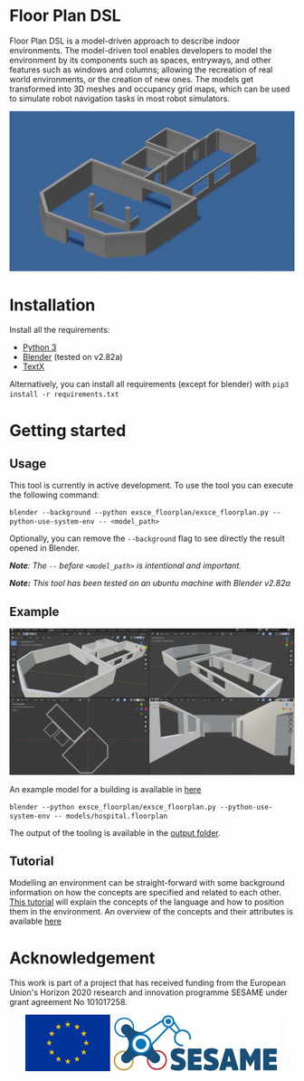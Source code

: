 # Floor Plan DSL

Floor Plan DSL is a model-driven approach to describe indoor environments. The model-driven tool enables developers to model the environment by its components such as spaces, entryways, and other features such as windows and columns; allowing the recreation of real world environments, or the creation of new ones. The models get transformed into 3D meshes and occupancy grid maps, which can be used to simulate robot navigation tasks in most robot simulators. 

![image](images/orthographic_projection.png)

# Installation

Install all the requirements:
* [Python 3](https://www.python.org/downloads/)
* [Blender](https://www.blender.org/download/) (tested on v2.82a)
* [TextX](http://textx.github.io/textX/3.0/) 

Alternatively, you can install all requirements (except for blender) with `pip3 install -r requirements.txt`

# Getting started

## Usage

This tool is currently in active development. To use the tool you can execute the following command:

```
blender --background --python exsce_floorplan/exsce_floorplan.py --python-use-system-env -- <model_path>
```

Optionally, you can remove the `--background` flag to see directly the result opened in Blender.

***Note**: The `--` before `<model_path>` is intentional and important.*

***Note:** This tool has been tested on an ubuntu machine with Blender v2.82a* 

## Example

![3D asset generated from the environment description](images/example.png)

An example model for a building is available in [here](models/hospital.floorplan)

```
blender --python exsce_floorplan/exsce_floorplan.py --python-use-system-env -- models/hospital.floorplan
```

The output of the tooling is available in the [output folder](output).

## Tutorial

Modelling an environment can be straight-forward with some background information on how the concepts are specified and related to each other. [This tutorial](docs/Tutorial.md) will explain the concepts of the language and how to position them in the environment. An overview of the concepts and their attributes is available [here](docs/concepts.md)

# Acknowledgement

This work is part of a project that has received funding from the European Union's Horizon 2020 research and innovation programme SESAME under grant agreement No 101017258.

<p align="center">
    <img src="images/EU.jpg" alt="drawing" height="100"/>
    <img src="images/SESAME.jpg" alt="drawing" height="100"/>
</p>